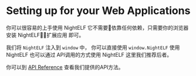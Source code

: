 # Setting up for your Web Applications

你可以很容易的上手使用 NightELF 它不需要依靠任何依赖，只需要你的浏览器安装 NightELF扩展应用 即可。

我们将 ```NightELF``` 注入到 ```window``` 中， 你可以直接使用 ```window.NightELF``` 使用 NightELF  也可以通过 API调用的方式使用 NightELF 这里我们推荐后者。

你可以到 [API Reference](../../ApiReference/ApiReference.md) 查看我们提供的API方法。